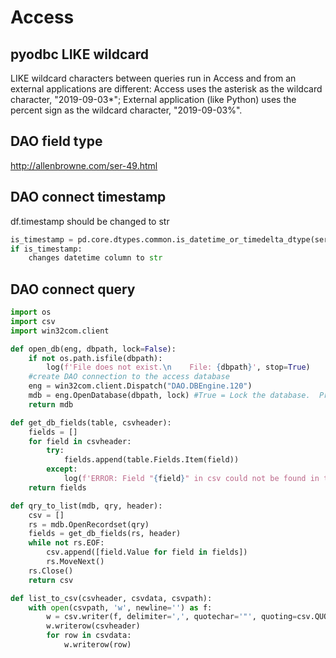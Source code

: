# Access

## pyodbc LIKE wildcard
LIKE wildcard characters between queries run in Access and from an external applications are different: Access uses the asterisk as the wildcard character, "2019-09-03*"; External application (like Python) uses the percent sign as the wildcard character, "2019-09-03%".

## DAO field type
http://allenbrowne.com/ser-49.html

## DAO connect timestamp
df.timestamp should be changed to str
```py
is_timestamp = pd.core.dtypes.common.is_datetime_or_timedelta_dtype(series)
if is_timestamp:
    changes datetime column to str
```

## DAO connect query
```py
import os
import csv
import win32com.client

def open_db(eng, dbpath, lock=False):
    if not os.path.isfile(dbpath):
        log(f'File does not exist.\n    File: {dbpath}', stop=True)
    #create DAO connection to the access database
    eng = win32com.client.Dispatch("DAO.DBEngine.120")
    mdb = eng.OpenDatabase(dbpath, lock) #True = Lock the database.  Prevent getting to multi-user mode
    return mdb

def get_db_fields(table, csvheader):
    fields = []
    for field in csvheader:
        try:
            fields.append(table.Fields.Item(field))
        except:
            log(f'ERROR: Field "{field}" in csv could not be found in table "{table.Name}"', stop=True)
    return fields

def qry_to_list(mdb, qry, header):
    csv = []
    rs = mdb.OpenRecordset(qry)
    fields = get_db_fields(rs, header)
    while not rs.EOF:
        csv.append([field.Value for field in fields])
        rs.MoveNext()
    rs.Close()
    return csv

def list_to_csv(csvheader, csvdata, csvpath):
    with open(csvpath, 'w', newline='') as f:
        w = csv.writer(f, delimiter=',', quotechar='"', quoting=csv.QUOTE_MINIMAL)
        w.writerow(csvheader)
        for row in csvdata:
            w.writerow(row)
```
